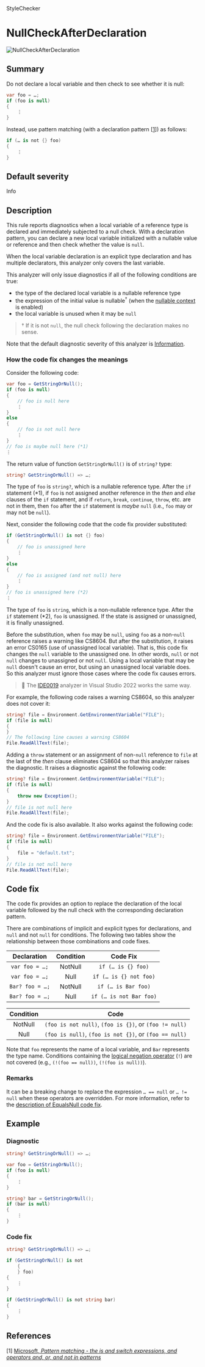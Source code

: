 <div class="project-logo">StyleChecker</div>
<div id="toc-level" data-values="H2,H3"></div>

# NullCheckAfterDeclaration

<div class="horizontal-scroll">

![NullCheckAfterDeclaration][fig-NullCheckAfterDeclaration]

</div>

## Summary

Do not declare a local variable and then check to see whether it is null:

```csharp
var foo = …;
if (foo is null)
{
    ⋮
}
```

Instead, use pattern matching (with a declaration pattern \[[1](#ref1)\]) as
follows:

```csharp
if (… is not {} foo)
{
    ⋮
}
```

## Default severity

Info

## Description

This rule reports diagnostics when a local variable of a reference type is
declared and immediately subjected to a null check. With a declaration pattern,
you can declare a new local variable initialized with a nullable value or
reference and then check whether the value is `null`.

When the local variable declaration is an explicit type declaration and has
multiple declarators, this analyzer only covers the last variable.

This analyzer will only issue diagnostics if all of the following conditions are
true:

- the type of the declared local variable is a nullable reference type
- the expression of the initial value is nullable<sup>&dagger;</sup> (when the
  [nullable context][] is enabled)
- the local variable is unused when it may be `null`

> &dagger; If it is not `null`, the null check following the declaration makes
> no sense.

Note that the default diagnostic severity of this analyzer is
[Information][diagnostic-severity].

### How the code fix changes the meanings

Consider the following code:

```csharp
var foo = GetStringOrNull();
if (foo is null)
{
    // foo is null here
    ⋮
}
else
{
    // foo is not null here
    ⋮
}
// foo is maybe null here (*1)
⋮
```

The return value of function `GetStringOrNull()` is of `string?` type:

```cs
string? GetStringOrNull() => …;
```

The type of `foo` is `string?`, which is a nullable reference type. After the
`if` statement (*1), if `foo` is not assigned another reference in the _then_
and _else_ clauses of the `if` statement, and if `return`, `break`, `continue`,
`throw`, etc. are not in them, then `foo` after the `if` statement is _maybe_
`null` (i.e., `foo` may or may not be `null`).

Next, consider the following code that the code fix provider substituted:

```csharp
if (GetStringOrNull() is not {} foo)
{
    // foo is unassigned here
    ⋮
}
else
{
    // foo is assigned (and not null) here
    ⋮
}
// foo is unassigned here (*2)
⋮
```

The type of `foo` is `string`, which is a non-nullable reference type. After the
`if` statement (*2), `foo` is unassigned. If the state is assigned or
unassigned, it is finally unassigned.

Before the substitution, when `foo` may be `null`, using `foo` as a non-`null`
reference raises a warning like CS8604. But after the substitution, it raises an
error CS0165 (use of unassigned local variable). That is, this code fix changes
the `null` variable to the unassigned one. In other words, `null` or not `null`
changes to unassigned or not `null`. Using a local variable that may be `null`
doesn't cause an error, but using an unassigned local variable does. So this
analyzer must ignore those cases where the code fix causes errors.

> 🚩 The [IDE0019][] analyzer in Visual Studio 2022 works the same way.

For example, the following code raises a warning CS8604, so this analyzer does
not cover it:

```csharp
string? file = Environment.GetEnvironmentVariable("FILE");
if (file is null)
{
}
// The following line causes a warning CS8604
File.ReadAllText(file);
```

Adding a `throw` statement or an assignment of non-`null` reference to `file` at
the last of the _then_ clause eliminates CS8604 so that this analyzer raises the
diagnostic. It raises a diagnostic against the following code:

```csharp
string? file = Environment.GetEnvironmentVariable("FILE");
if (file is null)
{
    throw new Exception();
}
// file is not null here
File.ReadAllText(file);
```

And the code fix is also available. It also works against the following code:

```csharp
string? file = Environment.GetEnvironmentVariable("FILE");
if (file is null)
{
    file = "default.txt";
}
// file is not null here
File.ReadAllText(file);
```

## Code fix

The code fix provides an option to replace the declaration of the local variable
followed by the null check with the corresponding declaration pattern.

There are combinations of implicit and explicit types for declarations, and
`null` and not `null` for conditions. The following two tables show the
relationship between those combinations and code fixes.

| Declaration | Condition | Code Fix |
| :---: | :---: | :---: |
| `var foo = …;` | NotNull | `if (… is {} foo)`|
| `var foo = …;` | Null | `if (… is {} not foo)`|
| `Bar? foo = …;` | NotNull | `if (… is Bar foo)`|
| `Bar? foo = …;` | Null | `if (… is not Bar foo)`|

| Condition | Code |
| :---: | :---: |
| NotNull | `(foo is not null)`, `(foo is {})`, or `(foo != null)` |
| Null | `(foo is null)`, `(foo is not {})`, or `(foo == null)` |

Note that `foo` represents the name of a local variable, and `Bar` represents
the type name. Conditions containing the [logical negation operator][] (`!`) are
not covered (e.g., `(!(foo == null))`, `(!(foo is null))`).

### Remarks

It can be a breaking change to replace the expression `… == null` or `… != null`
when these operators are overridden. For more information, refer to the
[description of EqualsNull code fix][EqualsNull-Remarks].

## Example

### Diagnostic

```csharp
string? GetStringOrNull() => …;

var foo = GetStringOrNull();
if (foo is null)
{
    ⋮
}

string? bar = GetStringOrNull();
if (bar is null)
{
    ⋮
}
```

### Code fix

```csharp
string? GetStringOrNull() => …;

if (GetStringOrNull() is not
    {
    } foo)
{
    ⋮
}

if (GetStringOrNull() is not string bar)
{
    ⋮
}
```

## References

<a id="ref1"></a> [1]
[Microsoft, _Pattern matching - the is and switch expressions, and operators and, or, and not in patterns_][Declaration pattern]

[diagnostic-severity]:
  https://docs.microsoft.com/en-us/dotnet/api/microsoft.codeanalysis.diagnosticseverity?view=roslyn-dotnet
[logical negation operator]:
  https://learn.microsoft.com/en-us/dotnet/csharp/language-reference/operators/boolean-logical-operators#logical-negation-operator-
[Declaration pattern]:
  https://learn.microsoft.com/en-us/dotnet/csharp/language-reference/operators/patterns#declaration-and-type-patterns
[nullable context]:
  https://learn.microsoft.com/en-us/dotnet/csharp/nullable-references#nullable-context
[IDE0019]:
  https://learn.microsoft.com/en-us/dotnet/fundamentals/code-analysis/style-rules/ide0019
[EqualsNull-Remarks]: EqualsNull.md#Remarks
[fig-NullCheckAfterDeclaration]:
  https://maroontress.github.io/StyleChecker/images/NullCheckAfterDeclaration.webp
